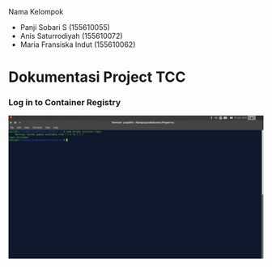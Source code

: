 Nama Kelompok
- Panji Sobari S (155610055)
- Anis Saturrodiyah (155610072)
- Maria Fransiska Indut (155610062)

# Dokumentasi Project TCC
### Log in to Container Registry
![alt text](https://github.com/panjisob/Project-tcc/blob/master/ss/1.png)
